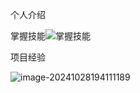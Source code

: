 个人介绍



掌握技能![掌握技能](D:\wudq\note\interview\image\掌握技能.jpg)



项目经验

![image-20241028194111189](C:\Users\Administrator\AppData\Roaming\Typora\typora-user-images\image-20241028194111189.png)